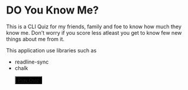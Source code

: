 # DO You Know Me?

<p>This is a CLI Quiz for my friends, family and foe to know how much they know me. Don't worry if you score less atleast you get to know few new things about me from it.</p>
<p>This application use libraries such as 
    <ul>
        <li>readline-sync</li>
        <li>chalk</li>
    </p>

<button style="color: white; background-color: black;">
<a href="https://replit.com/@devgaikwad/do-you-know-me?embed=1&ouput=1">Play Quiz</a></button>